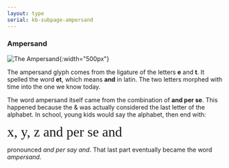 ```yaml
---
layout: type
serial: kb-subpage-ampersand
---
```

### Ampersand

![The Ampersand]({{site.url}}/svg/type-trivia/ampersand.svg "The Ampersand"){:width="500px"}

The ampersand glyph comes from the ligature of the letters **e** and **t**. It spelled the word **et**, which means **and** in latin. The two letters morphed with time into the one we know today.

The word ampersand itself came from the combination of **and per se**. This happened because the & was actually considered the last letter of the alphabet. In school, young kids would say the alphabet, then end with:

<div style="font-size: 2rem; font-family: 'firaSans-Italic'">x, y, z and per se and</div>

pronounced *and per say and*. That last part eventually became the word *ampersand*.

